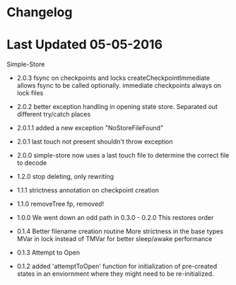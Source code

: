 # Changelog

# Last Updated 05-05-2016

Simple-Store
+ 2.0.3
  fsync on checkpoints and locks
  createCheckpointImmediate allows fsync to be called optionally.
  immediate checkpoints always on lock files
	
+ 2.0.2
   better exception handling in opening state store.
   Separated out different try/catch places
+ 2.0.1.1
   added a new exception "NoStoreFileFound"
+ 2.0.1
   last touch not present shouldn't throw exception
+ 2.0.0
   simple-store now uses a last touch file to determine the correct file to decode
+ 1.2.0
   stop deleting, only rewriting
+ 1.1.1
   strictness annotation on checkpoint creation
+ 1.1.0
   removeTree fp, removed!
+ 1.0.0
	We went down an odd path in 0.3.0 - 0.2.0
	This restores order
	
+ 0.1.4
  Better filename creation routine
  More strictness in the base types
  MVar in lock instead of TMVar for better sleep/awake performance

+ 0.1.3
  Attempt to Open
+ 0.1.2
  added 'attemptToOpen' function for initialization of pre-created states in an
  enviornment where they might need to be re-initialized.

